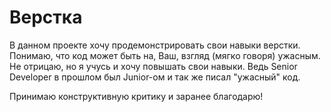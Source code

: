 # Верстка
В данном проекте хочу продемонстрировать свои навыки верстки. Понимаю, что код может быть на, Ваш, взгляд (мягко говоря) ужасным. Не отрицаю, но я учусь и хочу повышать свои навыки. Ведь Senior Developer в прошлом был Junior-ом и так же писал "ужасный" код.

Принимаю конструктивную критику и заранее благодарю! 

